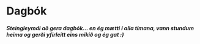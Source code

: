# Dagbók

##### Steingleymdi að gera dagbók... en ég mætti í alla tímana, vann stundum heima og gerði yfirleitt eins mikið og ég gat :)
